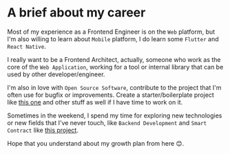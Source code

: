 # A brief about my career

Most of my experience as a Frontend Engineer is on the `Web` platform, but I'm also willing to learn about `Mobile` platform, I do learn some `Flutter` and `React Native`.

I really want to be a Frontend Architect, actually, someone who work as the core of the `Web Application`, working for a tool or internal library that can be used by other developer/engineer.

I'm also in love with `Open Source Software`, contribute to the project that I'm often use for bugfix or improvements. Create a starter/boilerplate project like [this one](https://github.com/ashalfarhan/gridsome-starter-chakra-ui) and other stuff as well if I have time to work on it.

Sometimes in the weekend, I spend my time for exploring new technologies or new fields that I've never touch, like `Backend Development` and `Smart Contract` like [this project](https://github.com/ashalfarhan/learn-eth).

Hope that you understand about my growth plan from here 😊.
